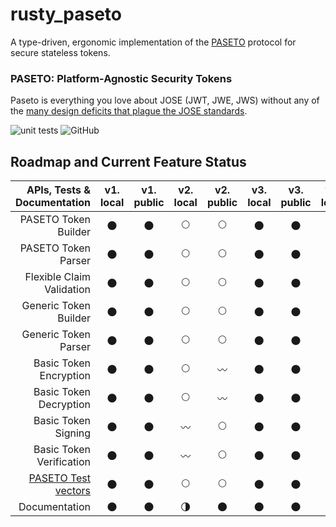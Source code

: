# rusty_paseto

A type-driven, ergonomic implementation of the [PASETO](https://github.com/paseto-standard/paseto-spec) protocol for secure stateless tokens.

### PASETO: Platform-Agnostic Security Tokens

Paseto is everything you love about JOSE (JWT, JWE, JWS) without any of the
[many design deficits that plague the JOSE standards](https://paragonie.com/blog/2017/03/jwt-json-web-tokens-is-bad-standard-that-everyone-should-avoid).

![unit tests](https://github.com/rrrodzilla/rusty_paseto/actions/workflows/rust.yml/badge.svg)
![GitHub](https://img.shields.io/github/license/rrrodzilla/rusty_paseto?label=License)

## Roadmap and Current Feature Status

| APIs, Tests & Documentation | v1.<br />local| v1.<br />public | v2.<br />local | v2.<br />public |v3.<br />local | v3.<br />public | v4.<br />local | v4.<br />public |
| ------------: | :-----------: | :----------:    |:-----------:   |:-----------:    |:-----------:  |:-----------:    |:-----------:   |:-----------:    |
| PASETO Token Builder		| :new_moon: | :new_moon: | :full_moon: | :full_moon: | :new_moon: | :new_moon: | :new_moon: | :new_moon: |
| PASETO Token Parser		| :new_moon: | :new_moon: | :full_moon: | :full_moon: | :new_moon: | :new_moon: | :new_moon: | :new_moon: |
| Flexible Claim Validation	| :new_moon: | :new_moon: | :full_moon: | :full_moon: | :new_moon: | :new_moon: | :new_moon: | :new_moon: |
| Generic Token Builder		| :new_moon: | :new_moon: | :full_moon: | :full_moon: | :new_moon: | :new_moon: | :new_moon: | :new_moon: |
| Generic Token Parser		| :new_moon: | :new_moon: | :full_moon: | :full_moon: | :new_moon: | :new_moon: | :new_moon: | :new_moon: |
| Basic Token Encryption	| :new_moon: | :new_moon: | :full_moon: | :wavy_dash: | :new_moon: | :new_moon: | :new_moon: | :wavy_dash: |
| Basic Token Decryption	| :new_moon: | :new_moon: | :full_moon: | :wavy_dash: | :new_moon: | :new_moon: | :new_moon: | :wavy_dash: |
| Basic Token Signing		| :new_moon: | :new_moon: | :wavy_dash: | :full_moon: | :new_moon: | :new_moon: | :wavy_dash: | :full_moon: |
| Basic Token Verification	| :new_moon: | :new_moon: | :wavy_dash: | :full_moon: | :new_moon: | :new_moon: | :wavy_dash: | :full_moon: |
| [PASETO Test vectors](https://github.com/paseto-standard/test-vectors)  | :new_moon: | :new_moon: | :full_moon: | :full_moon: | :new_moon: | :new_moon: | :new_moon: | :full_moon: |
| Documentation			| :new_moon: | :new_moon: | :last_quarter_moon: | :new_moon: | :new_moon: | :new_moon: | :new_moon: | :new_moon: |

